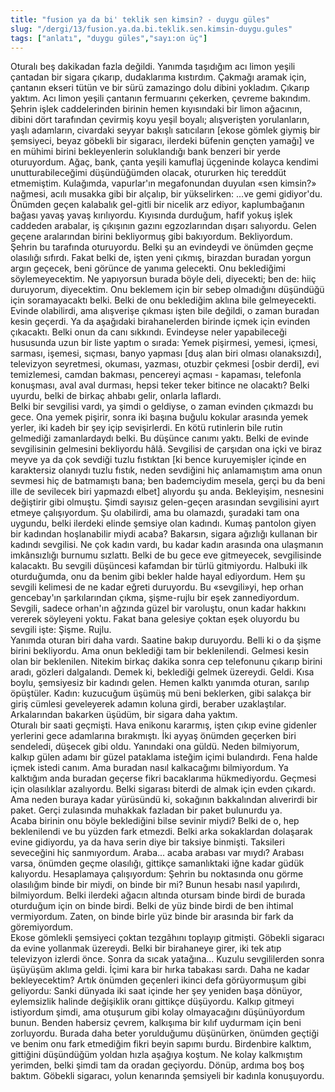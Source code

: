 ```yaml
---
title: "fusion ya da bi' teklik sen kimsin? - duygu güles"
slug: "/dergi/13/fusion.ya.da.bi.teklik.sen.kimsin-duygu.gules"
tags: ["anlatı", "duygu güles","sayı:on üç"]
---
```

Oturalı beş dakikadan fazla değildi. Yanımda taşıdığım acı limon yeşili
çantadan bir sigara çıkarıp, dudaklarıma kıstırdım. Çakmağı aramak için,
çantanın ekseri tütün ve bir sürü zamazingo dolu dibini yokladım.
Çıkarıp yaktım. Acı limon yeşili çantanın fermuarını çekerken, çevreme
bakındım. Şehrin işlek caddelerinden birinin hemen kıyısındaki bir limon
ağacının, dibini dört tarafından çevirmiş koyu yeşil boyalı;
alışverişten yorulanların, yaşlı adamların, civardaki seyyar bakışlı
satıcıların \[ekose gömlek giymiş bir şemsiyeci, beyaz göbekli bir
sigaracı, ilerdeki büfenin gençten yamağı\] ve en mühimi birini
bekleyenlerin soluklandığı bank benzeri bir yerde oturuyordum. Ağaç,
bank, çanta yeşili kamuflaj üçgeninde kolayca kendimi unutturabileceğimi
düşündüğümden olacak, otururken hiç tereddüt etmemiştim. Kulağımda,
vapurlar'ın megafonundan duyulan «sen kimsin?» nağmesi, acılı musakka
gibi bir alçalıp, bir yükselirken: ...ve gemi gidiyor'du. Önümden geçen
kalabalık gel-gitli bir nicelik arz ediyor, kaplumbağanın bağası yavaş
yavaş kırılıyordu. Kıyısında durduğum, hafif yokuş işlek caddeden
arabalar, iş çıkışının gazını egzozlarından dışarı salıyordu. Gelen
geçene aralarından birini bekliyormuş gibi bakıyordum. Bekliyordum.\
Şehrin bu tarafında oturuyordu. Belki şu an evindeydi ve önümden geçme
olasılığı sıfırdı. Fakat belki de, işten yeni çıkmış, birazdan buradan
yorgun argın geçecek, beni görünce de yanıma gelecekti. Onu beklediğimi
söylemeyecektim. Ne yapıyorsun burada böyle deli, diyecekti; ben de:
hiiç duruyorum, diyecektim. Onu beklemem için bir sebep olmadığını
düşündüğü için soramayacaktı belki. Belki de onu beklediğim aklına bile
gelmeyecekti. Evinde olabilirdi, ama alışverişe çıkması işten bile
değildi, o zaman buradan kesin geçerdi. Ya da aşağıdaki birahanelerden
birinde içmek için evinden çıkacaktı. Belki onun da canı sıkkındı.
Evindeyse neler yapabileceği hususunda uzun bir liste yaptım o sırada:
Yemek pişirmesi, yemesi, içmesi, sarması, işemesi, sıçması, banyo
yapması \[duş alan biri olması olanaksızdı\], televizyon seyretmesi,
okuması, yazması, otuzbir çekmesi \[osbir derdi\], evi temizlemesi,
camdan bakması, pencereyi açması - kapaması, telefonla konuşması, aval
aval durması, hepsi teker teker bitince ne olacaktı? Belki uyurdu, belki
de birkaç ahbabı gelir, onlarla laflardı.\
Belki bir sevgilisi vardı, ya şimdi o geldiyse, o zaman evinden çıkmazdı
bu gece. Ona yemek pişirir, sonra iki başına buğulu kokular arasında
yemek yerler, iki kadeh bir şey içip sevişirlerdi. En kötü rutinlerin
bile rutin gelmediği zamanlardaydı belki. Bu düşünce canımı yaktı. Belki
de evinde sevgilisinin gelmesini bekliyordu hâlâ. Sevgilisi de çarşıdan
ona içki ve biraz meyve ya da çok sevdiği tuzlu fıstıktan \[ki bence
kuruyemişler içinde en karaktersiz olanıydı tuzlu fıstık, neden
sevdiğini hiç anlamamıştım ama onun sevmesi hiç de batmamıştı bana; ben
bademciydim mesela, gerçi bu da beni ille de sevilecek biri yapmazdı
elbet\] alıyordu şu anda. Bekleyişim, nesnesini değiştirir gibi olmuştu.
Şimdi sayısız gelen-geçen arasından sevgilisini ayırt etmeye
çalışıyordum. Şu olabilirdi, ama bu olamazdı, şuradaki tam ona uygundu,
belki ilerdeki elinde şemsiye olan kadındı. Kumaş pantolon giyen bir
kadından hoşlanabilir miydi acaba? Bakarsın, sigara ağızlığı kullanan
bir kadındı sevgilisi. Ne çok kadın vardı, bu kadar kadın arasında ona
ulaşmanın imkânsızlığı burnumu sızlattı. Belki de bu gece eve
gitmeyecek, sevgilisinde kalacaktı. Bu sevgili düşüncesi kafamdan bir
türlü gitmiyordu. Halbuki ilk oturduğumda, onu da benim gibi bekler
halde hayal ediyordum. Hem şu sevgili kelimesi de ne kadar eğreti
duruyordu. Bu «sevgili»yi, hep orhan gencebay'ın şarkılarından çıkma,
şişme-rujlu bir eşek zannediyordum. Sevgili, sadece orhan'ın ağzında
güzel bir varoluştu, onun kadar hakkını vererek söyleyeni yoktu. Fakat
bana gelesiye çoktan eşek oluyordu bu sevgili işte: Şişme. Rujlu.\
Yanımda oturan biri daha vardı. Saatine bakıp duruyordu. Belli ki o da
şişme birini bekliyordu. Ama onun beklediği tam bir beklenilendi.
Gelmesi kesin olan bir beklenilen. Nitekim birkaç dakika sonra cep
telefonunu çıkarıp birini aradı, gözleri dalgalandı. Demek ki, beklediği
gelmek üzereydi. Geldi. Kısa boylu, şemsiyesiz bir kadındı gelen. Hemen
kalktı yanımda oturan, sarılıp öpüştüler. Kadın: kuzucuğum üşümüş mü
beni beklerken, gibi salakça bir giriş cümlesi geveleyerek adamın koluna
girdi, beraber uzaklaştılar. Arkalarından bakarken üşüdüm, bir sigara
daha yaktım.\
Oturalı bir saati geçmişti. Hava enikonu kararmış, işten çıkıp evine
gidenler yerlerini gece adamlarına bırakmıştı. İki ayyaş önümden
geçerken biri sendeledi, düşecek gibi oldu. Yanındaki ona güldü. Neden
bilmiyorum, kalkıp gülen adamı bir güzel pataklama isteğim içimi
bulandırdı. Fena halde içmek istedi canım. Ama buradan nasıl kalkacağımı
bilmiyordum. Ya kalktığım anda buradan geçerse fikri bacaklarıma
hükmediyordu. Geçmesi için olasılıklar azalıyordu. Belki sigarası
biterdi de almak için evden çıkardı. Ama neden buraya kadar yürüsündü
ki, sokağının bakkalından alıverirdi bir paket. Gerçi zulasında muhakkak
fazladan bir paket bulunurdu ya.\
Acaba birinin onu böyle beklediğini bilse sevinir miydi? Belki de o, hep
beklenilendi ve bu yüzden fark etmezdi. Belki arka sokaklardan dolaşarak
evine gidiyordu, ya da hava serin diye bir taksiye binmişti. Taksileri
seveceğini hiç sanmıyordum. Araba... acaba arabası var mıydı? Arabası
varsa, önümden geçme olasılığı, gittikçe samanlıktaki iğne kadar güdük
kalıyordu. Hesaplamaya çalışıyordum: Şehrin bu noktasında onu görme
olasılığım binde bir miydi, on binde bir mi? Bunun hesabı nasıl
yapılırdı, bilmiyordum. Belki ilerdeki ağacın altında otursam binde
birdi de burada oturduğum için on binde birdi. Belki de yüz binde birdi
de ben ihtimal vermiyordum. Zaten, on binde birle yüz binde bir arasında
bir fark da göremiyordum.\
Ekose gömlekli şemsiyeci çoktan tezgâhını toplayıp gitmişti. Göbekli
sigaracı da evine yollanmak üzereydi. Belki bir birahaneye girer, iki
tek atıp televizyon izlerdi önce. Sonra da sıcak yatağına... Kuzulu
sevgililerden sonra üşüyüşüm aklıma geldi. İçimi kara bir hırka tabakası
sardı. Daha ne kadar bekleyecektim? Artık önümden geçenleri ikinci defa
görüyormuşum gibi geliyordu: Sanki dünyada iki saat içinde her şey
yeniden başa dönüyor, eylemsizlik halinde değişiklik oranı gittikçe
düşüyordu. Kalkıp gitmeyi istiyordum şimdi, ama otuşurum gibi kolay
olmayacağını düşünüyordum bunun. Benden habersiz çevrem, kalkışıma bir
kılıf uydurmam için beni zorluyordu. Burada daha beter yorulduğumu
düşünürken, önümden geçtiği ve benim onu fark etmediğim fikri beyin
sapımı burdu. Birdenbire kalktım, gittiğini düşündüğüm yoldan hızla
aşağıya koştum. Ne kolay kalkmıştım yerimden, belki şimdi tam da oradan
geçiyordu. Dönüp, ardıma boş boş baktım. Göbekli sigaracı, yolun
kenarında şemsiyeli bir kadınla konuşuyordu.
